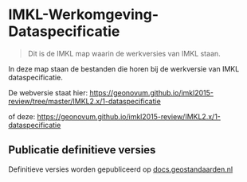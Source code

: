IMKL-Werkomgeving-Dataspecificatie
==================================

>   Dit is de IMKL map waarin de werkversies van IMKL staan.

In deze map staan de bestanden die horen bij de werkversie van IMKL
dataspecificatie.

De webversie staat hier:
<https://geonovum.github.io/imkl2015-review/tree/master/IMKL2.x/1-dataspecificatie>

of deze: <https://geonovum.github.io/imkl2015-review/IMKL2.x/1-dataspecificatie>

Publicatie definitieve versies
------------------------------

Definitieve versies worden gepubliceerd op
[docs.geostandaarden.nl](http://docs.geostandaarden.nl)
